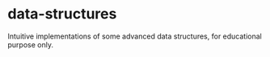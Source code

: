 # data-structures
Intuitive implementations of some advanced data structures, for educational purpose only.
